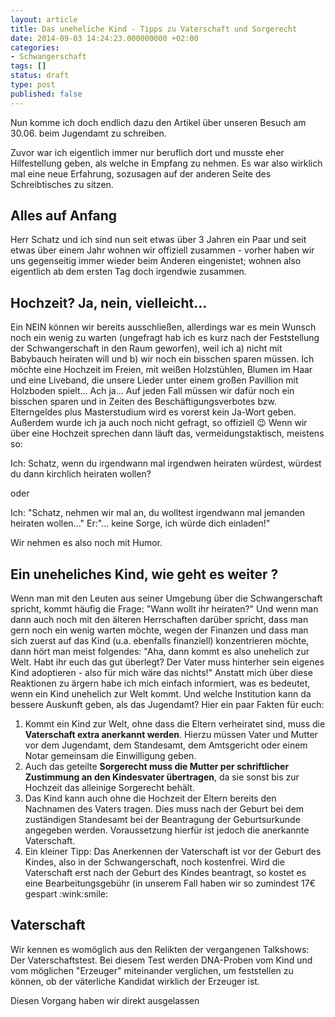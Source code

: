 ```yaml
---
layout: article
title: Das uneheliche Kind - Tipps zu Vaterschaft und Sorgerecht
date: 2014-09-03 14:24:23.000000000 +02:00
categories:
- Schwangerschaft
tags: []
status: draft
type: post
published: false
---
```

Nun komme ich doch endlich dazu den Artikel über unseren Besuch am 30.06. beim Jugendamt zu schreiben.

Zuvor war ich eigentlich immer nur beruflich dort und musste eher Hilfestellung geben, als welche in Empfang zu nehmen. Es war also wirklich mal eine neue Erfahrung, sozusagen auf der anderen Seite des Schreibtisches zu sitzen.



## Alles auf Anfang

Herr Schatz und ich sind nun seit etwas über 3 Jahren ein Paar und seit etwas über einem Jahr wohnen wir offiziell zusammen - vorher haben wir uns gegenseitig immer wieder beim Anderen eingenistet; wohnen also eigentlich ab dem ersten Tag doch irgendwie zusammen.



## Hochzeit? Ja, nein, vielleicht...

Ein NEIN können wir bereits ausschließen, allerdings war es mein Wunsch noch ein wenig zu warten (ungefragt hab ich es kurz nach der Feststellung der Schwangerschaft in den Raum geworfen), weil ich a) nicht mit Babybauch heiraten will und b) wir noch ein bisschen sparen müssen. Ich möchte eine Hochzeit im Freien, mit weißen Holzstühlen, Blumen im Haar und eine Liveband, die unsere Lieder unter einem großen Pavillion mit Holzboden spielt... Ach ja... Auf jeden Fall müssen wir dafür noch ein bisschen sparen und in Zeiten des Beschäftigungsverbotes bzw. Elterngeldes plus Masterstudium wird es vorerst kein Ja-Wort geben.
Außerdem wurde ich ja auch noch nicht gefragt, so offiziell :wink:
Wenn wir über eine Hochzeit sprechen dann läuft das, vermeidungstaktisch, meistens so:

Ich: Schatz, wenn du irgendwann mal irgendwen heiraten würdest, würdest du dann kirchlich heiraten wollen?

oder

Ich: "Schatz, nehmen wir mal an, du wolltest irgendwann mal jemanden heiraten wollen..."
Er:"... keine Sorge, ich würde dich einladen!"

Wir nehmen es also noch mit Humor.

## Ein uneheliches Kind, wie geht es weiter ?

Wenn man mit den Leuten aus seiner Umgebung über die Schwangerschaft spricht, kommt häufig die Frage: "Wann wollt ihr heiraten?" Und wenn man dann auch noch mit den älteren Herrschaften darüber spricht, dass man gern noch ein wenig warten möchte, wegen der Finanzen und dass man sich zuerst auf das Kind (u.a. ebenfalls finanziell) konzentrieren möchte, dann hört man meist folgendes: "Aha, dann kommt es also unehelich zur Welt. Habt ihr euch das gut überlegt? Der Vater muss hinterher sein eigenes Kind adoptieren - also für mich wäre das nichts!" Anstatt mich über diese Reaktionen zu ärgern habe ich mich einfach informiert, was es bedeutet, wenn ein Kind unehelich zur Welt kommt. Und welche Institution kann da bessere Auskunft geben, als das Jugendamt? Hier ein paar Fakten für euch:

<ol>
<li>Kommt ein Kind zur Welt, ohne dass die Eltern verheiratet sind, muss die<strong> Vaterschaft extra anerkannt werden</strong>. Hierzu müssen Vater und Mutter vor dem Jugendamt, dem Standesamt, dem Amtsgericht oder einem Notar gemeinsam die Einwilligung geben.</li>
<li>Auch das geteilte <strong>Sorgerecht muss die Mutter per schriftlicher Zustimmung an den Kindesvater übertragen</strong>, da sie sonst bis zur Hochzeit das alleinige Sorgerecht behält.</li>
<li>Das Kind kann auch ohne die Hochzeit der Eltern bereits den Nachnamen des Vaters tragen. Dies muss nach der Geburt bei dem zuständigen Standesamt bei der Beantragung der Geburtsurkunde angegeben werden. Voraussetzung hierfür ist jedoch die anerkannte Vaterschaft.</li>
<li>Ein kleiner Tipp: Das Anerkennen der Vaterschaft ist vor der Geburt des Kindes, also in der Schwangerschaft, noch kostenfrei. Wird die Vaterschaft erst nach der Geburt des Kindes beantragt, so kostet es eine Bearbeitungsgebühr (in unserem Fall haben wir so zumindest 17€ gespart :wink:smile:</li>
</ol>


## Vaterschaft

Wir kennen es womöglich aus den Relikten der vergangenen Talkshows: Der Vaterschaftstest. Bei diesem Test werden DNA-Proben vom Kind und vom möglichen "Erzeuger" miteinander verglichen, um feststellen zu können, ob der väterliche Kandidat wirklich der Erzeuger ist.

Diesen Vorgang haben wir direkt ausgelassen

